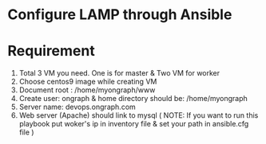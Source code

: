# Configure LAMP through Ansible

Requirement
====================================

1. Total 3 VM you need. One is for master & Two VM for worker
2. Choose centos9 image while creating VM
3. Document root : /home/myongraph/www
4. Create user: ongraph & home directory should be: /home/myongraph
5. Server name: devops.ongraph.com
6. Web server (Apache)
   should link to mysql 
( NOTE: If you want to run this playbook put woker's ip in inventory file & set your path in ansible.cfg file )
